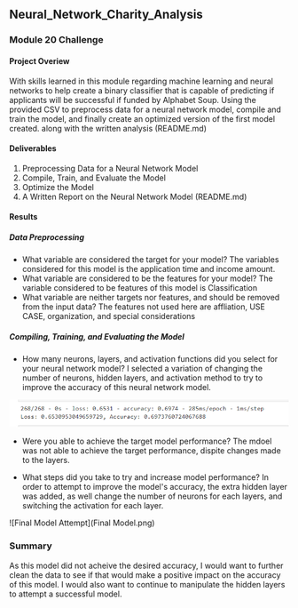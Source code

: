 ## Neural_Network_Charity_Analysis

### Module 20 Challenge


#### Project Overiew
With skills learned in this module regarding machine learning and neural networks to help create a binary classifier that is capable of predicting if applicants will 
be successful if funded by Alphabet Soup. Using the provided CSV to preprocess data for a neural network model, compile and train the model, and finally create an 
optimized version of the first model created. along with the written analysis (README.md)


#### Deliverables
1. Preprocessing Data for a Neural Network Model
2. Compile, Train, and Evaluate the Model
3. Optimize the Model
4. A Written Report on the Neural Network Model (README.md)


#### Results
##### Data Preprocessing
* What variable are considered the target for your model?
The variables considered for this model is the application time and income amount.
* What variable are considered to be the features for your model?
The variable considered to be features of this model is Classification
* What variable are neither targets nor features, and should be removed from the input data?
The features not used here are affliation, USE CASE, organization, and special considerations

##### Compiling, Training, and Evaluating the Model
* How many neurons, layers, and activation functions did you select for your neural network model?
I selected a variation of changing the number of neurons, hidden layers, and activation method to try to improve the accuracy of this neural network model.

![First Model Attempt](Model_1.png)

* Were you able to achieve the target model performance?
The mdoel was not able to achieve the target performance, dispite changes made to the layers. 

* What steps did you take to try and increase model performance?
In order to attempt to improve the model's accuracy, the extra hidden layer was added, as well change the number of neurons for each layers, and switching the 
activation for each layer.

![Final Model Attempt](Final Model.png)


### Summary

As this model did not acheive the desired accuracy, I would want to further clean the data to see if that would make a positive impact on the accuracy of this model. 
I would also want to continue to manipulate the hidden layers to attempt a successful model. 


